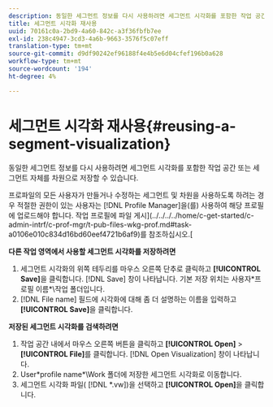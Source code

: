 ```yaml
---
description: 동일한 세그먼트 정보를 다시 사용하려면 세그먼트 시각화를 포함한 작업 공간 또는 세그먼트 자체를 차원으로 저장할 수 있습니다.
title: 세그먼트 시각화 재사용
uuid: 70161c0a-2bd9-4a60-842c-a3f36fbfb7ee
exl-id: 238c4947-3cd3-4a6b-9663-3576f5c07eff
translation-type: tm+mt
source-git-commit: d9df90242ef96188f4e4b5e6d04cfef196b0a628
workflow-type: tm+mt
source-wordcount: '194'
ht-degree: 4%

---
```


# 세그먼트 시각화 재사용{#reusing-a-segment-visualization}

동일한 세그먼트 정보를 다시 사용하려면 세그먼트 시각화를 포함한 작업 공간 또는 세그먼트 자체를 차원으로 저장할 수 있습니다.

프로파일의 모든 사용자가 만들거나 수정하는 세그먼트 및 차원을 사용하도록 하려는 경우 적절한 권한이 있는 사용자는 [!DNL Profile Manager]을(를) 사용하여 해당 프로필에 업로드해야 합니다. 작업 프로필에 파일 게시](../../../../home/c-get-started/c-admin-intrf/c-prof-mgr/t-pub-files-wkg-prof.md#task-a0106e010c834d16bd60eef4721b6af9)를 참조하십시오.[

**다른 작업 영역에서 사용할 세그먼트 시각화를 저장하려면**

1. 세그먼트 시각화의 위쪽 테두리를 마우스 오른쪽 단추로 클릭하고 **[!UICONTROL Save]**&#x200B;을 클릭합니다. [!DNL Save] 창이 나타납니다. 기본 저장 위치는 사용자\*프로필 이름*\작업 폴더입니다.
1. [!DNL File name] 필드에 시각화에 대해 좀 더 설명하는 이름을 입력하고 **[!UICONTROL Save]**&#x200B;을 클릭합니다.

**저장된 세그먼트 시각화를 검색하려면**

1. 작업 공간 내에서 마우스 오른쪽 버튼을 클릭하고 **[!UICONTROL Open]** > **[!UICONTROL File]**&#x200B;를 클릭합니다. [!DNL Open Visualization] 창이 나타납니다.
1. User\*profile name*\Work 폴더에 저장한 세그먼트 시각화로 이동합니다.
1. 세그먼트 시각화 파일( [!DNL *.vw])을 선택하고 **[!UICONTROL Open]**&#x200B;을 클릭합니다.
